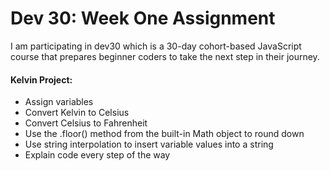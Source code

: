 # Dev 30: Week One Assignment
<p> I am participating in dev30 which is a 30-day cohort-based JavaScript course that prepares beginner coders to take the next step in their journey.</p> 

<h4>Kelvin Project:</h4>
<ul>
  <li>Assign variables
  <li>Convert Kelvin to Celsius</li>
  <li>Convert Celsius to Fahrenheit</li>
  <li>Use the .floor() method from the built-in Math object to round down
  <li>Use string interpolation to insert variable values into a string
  <li>Explain code every step of the way</li>
</ul>
